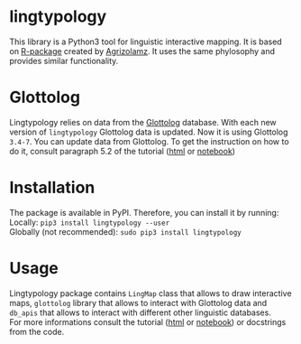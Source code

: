 # lingtypology
This library is a Python3 tool for linguistic interactive mapping.
It is based on [R-package](https://github.com/ropensci/lingtypology) created by [Agrizolamz](https://github.com/agricolamz).
It uses the same phylosophy and provides similar functionality.

# Glottolog
Lingtypology relies on data from the [Glottolog](https://glottolog.org/glottolog/language) database.
With each new version of `lingtypology` Glottolog data is updated. Now it is using Glottolog `3.4-7`.
You can update data from Glottolog. To get the instruction on how to do it, consult paragraph 5.2 of the tutorial
([html](https://github.com/OneAdder/lingtypology/blob/master/HOWTO.html) or
[notebook](https://github.com/OneAdder/lingtypology/blob/master/HOWTO.ipynb))

# Installation
The package is available in PyPI.
Therefore, you can install it by running:  
Locally: `pip3 install lingtypology --user`  
Globally (not recommended): `sudo pip3 install lingtypology`

# Usage
Lingtypology package contains `LingMap` class that allows to draw interactive maps, `glottolog` library that allows to interact with Glottolog data and `db_apis` that allows to interact with different other linguistic databases.  
For more informations consult the tutorial
([html](https://github.com/OneAdder/lingtypology/blob/master/HOWTO.html) or
[notebook](https://github.com/OneAdder/lingtypology/blob/master/HOWTO.ipynb))
or docstrings from the code.
